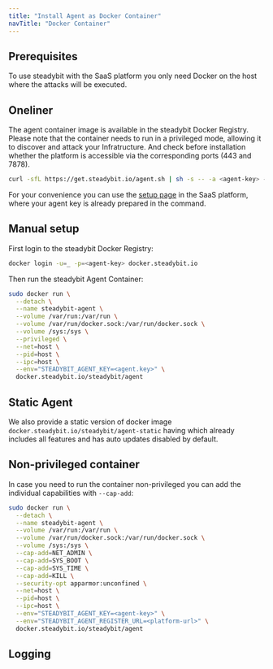 ```yaml
---
title: "Install Agent as Docker Container"
navTitle: "Docker Container"
---
```


## Prerequisites

To use steadybit with the SaaS platform you only need Docker on the host where the attacks will be executed.

## Oneliner

The agent container image is available in the steadybit Docker Registry.
Please note that the container needs to run in a privileged mode, allowing it to discover and attack your Infratructure.
And check before installation whether the platform is accessible via the corresponding ports (443 and 7878).

```bash
curl -sfL https://get.steadybit.io/agent.sh | sh -s -- -a <agent-key> -e <platform-url>
```

For your convenience you can use the [setup page](https://platform.steadybit.io/settings/agents/setup) in the SaaS platform, where your agent key is already prepared in the command.

## Manual setup

First login to the steadybit Docker Registry:

```bash
docker login -u=_ -p=<agent-key> docker.steadybit.io
```

Then run the steadybit Agent Container:

```bash
sudo docker run \
  --detach \
  --name steadybit-agent \
  --volume /var/run:/var/run \
  --volume /var/run/docker.sock:/var/run/docker.sock \
  --volume /sys:/sys \
  --privileged \
  --net=host \
  --pid=host \
  --ipc=host \
  --env="STEADYBIT_AGENT_KEY=<agent.key>" \
  docker.steadybit.io/steadybit/agent
```

## Static Agent

We also provide a static version of docker image `docker.steadybit.io/steadybit/agent-static` having which already includes all features and has auto updates disabled by default.

## Non-privileged container

In case you need to run the container non-privileged you can add the individual capabilities with `--cap-add`:
```bash
sudo docker run \
  --detach \
  --name steadybit-agent \
  --volume /var/run:/var/run \
  --volume /var/run/docker.sock:/var/run/docker.sock \
  --volume /sys:/sys \
  --cap-add=NET_ADMIN \
  --cap-add=SYS_BOOT \
  --cap-add=SYS_TIME \
  --cap-add=KILL \
  --security-opt apparmor:unconfined \
  --net=host \
  --pid=host \
  --ipc=host \
  --env="STEADYBIT_AGENT_KEY=<agent-key>" \
  --env="STEADYBIT_AGENT_REGISTER_URL=<platform-url>" \
  docker.steadybit.io/steadybit/agent
```

## Logging
